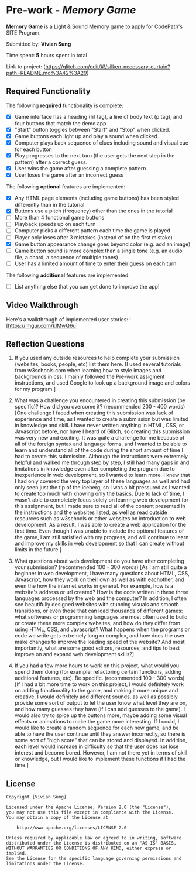 # Pre-work - *Memory Game*

**Memory Game** is a Light & Sound Memory game to apply for CodePath's SITE Program. 

Submitted by: **Vivian Sung**

Time spent: **5** hours spent in total

Link to project: (https://glitch.com/edit/#!/silken-necessary-curtain?path=README.md%3A42%3A29)

## Required Functionality

The following **required** functionality is complete:

* [x] Game interface has a heading (h1 tag), a line of body text (p tag), and four buttons that match the demo app
* [x] "Start" button toggles between "Start" and "Stop" when clicked. 
* [x] Game buttons each light up and play a sound when clicked. 
* [x] Computer plays back sequence of clues including sound and visual cue for each button
* [x] Play progresses to the next turn (the user gets the next step in the pattern) after a correct guess. 
* [x] User wins the game after guessing a complete pattern
* [x] User loses the game after an incorrect guess

The following **optional** features are implemented:

* [x] Any HTML page elements (including game buttons) has been styled differently than in the tutorial
* [x] Buttons use a pitch (frequency) other than the ones in the tutorial
* [ ] More than 4 functional game buttons
* [ ] Playback speeds up on each turn
* [ ] Computer picks a different pattern each time the game is played
* [ ] Player only loses after 3 mistakes (instead of on the first mistake)
* [x] Game button appearance change goes beyond color (e.g. add an image)
* [ ] Game button sound is more complex than a single tone (e.g. an audio file, a chord, a sequence of multiple tones)
* [ ] User has a limited amount of time to enter their guess on each turn

The following **additional** features are implemented:

- [ ] List anything else that you can get done to improve the app!

## Video Walkthrough

Here's a walkthrough of implemented user stories:
![https://imgur.com/kIMwQ6u]

## Reflection Questions
1. If you used any outside resources to help complete your submission (websites, books, people, etc) list them here. 
[I used several tutorials from w3schools.com when learning how to style images and backgrounds in css. I mainly followed the Pre-work assigment instructions, and used Google to look up a background image and colors for my program.]

2. What was a challenge you encountered in creating this submission (be specific)? How did you overcome it? (recommended 200 - 400 words) 
[One challenge I faced when creating this submission was lack of experience and time, as I wanted to create a submission but was limited in knowledge and skill. 
I have never written anything in HTML, CSS, or Javascript before, nor have I heard of Glitch, so creating this submission was very new and exciting. It was quite 
a challenge for me because of all of the foreign syntax and language forms, and I wanted to be able to learn and understand all of the code during the short amount 
of time I had to create this submission. Although the instructions were extremely helpful and walked me through step by step, I still had many gaps in and limitations 
in knowledge even after completing the program due to inexperience in web development, so I wanted to learn more. I knew that I had only covered the very top layer of 
these languages as well and had only seen just the tip of the iceberg, so I was a bit pressured as I wanted to create too much with knowing only the basics. Due to lack of
time, I wasn't able to completely focus solely on learning web development for this assignment, but I made sure to read all of the content presented in the instructions 
and the websites listed, as well as read outside resources such as w3schools or other websites on introduction to web development. As a result, I was able to create a 
web application for the first time. Even though I was unable to include the optional features of the game, I am still satisfied with my progress, and will continue to learn
and improve my skills in web development so that I can create without limits in the future.]

3. What questions about web development do you have after completing your submission? (recommended 100 - 300 words) 
[As I am still quite a beginner in web development, I have many questions about HTML, CSS, Javascript, how they work on their own as well as with eachother, and even the how the internet 
works in general. For example, how is a website's address or url created? How is the code written in these three languages processed by the web and the computer? In addition, I often see 
beautifully designed websites with stunning visuals and smooth transitions, or even those that can load thousands of different games: what softwares or programming languages are most often 
used to build or create these more complex websites, and how do they differ from using HTML, CSS, and Javascript? What happens when the programs or code we write gets extremely long or 
complex, and how does the user make changes to improve the loading speed of the website? And most importantly, what are some good editors, resources, and tips to best improve on and expand 
web development skills?]

4. If you had a few more hours to work on this project, what would you spend them doing (for example: refactoring certain functions, adding additional features, etc). Be specific. (recommended 100 - 300 words) 
[If I had a bit more time to work on this project, I would definitely work on adding functionality to the game, and making it more unique and creative. I would definitely add
different sounds, as well as possibly provide some sort of output to let the user know what level they are on, and how many guesses they have (if I can add guesses to the game). 
I would also try to spice up the buttons more, maybe adding some visual effects or animations to make the game more interesting. If I could, I would like to create a random sequence
for each new game, and be able to have the user continue until they answer incorrectly, so there is some sort of "high score" that can be stored and displayed. In addition, each level
would increase in difficulty so that the user does not lose interest and become bored. However, I am not there yet in terms of skill or knowledge, but I would like to implement these
functions if I had the time.]



## License

    Copyright [Vivian Sung]

    Licensed under the Apache License, Version 2.0 (the "License");
    you may not use this file except in compliance with the License.
    You may obtain a copy of the License at

        http://www.apache.org/licenses/LICENSE-2.0

    Unless required by applicable law or agreed to in writing, software
    distributed under the License is distributed on an "AS IS" BASIS,
    WITHOUT WARRANTIES OR CONDITIONS OF ANY KIND, either express or implied.
    See the License for the specific language governing permissions and
    limitations under the License.
